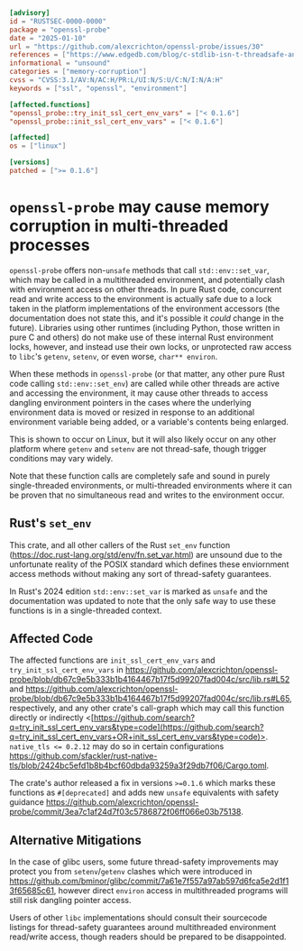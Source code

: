 ```toml
[advisory]
id = "RUSTSEC-0000-0000"
package = "openssl-probe"
date = "2025-01-10"
url = "https://github.com/alexcrichton/openssl-probe/issues/30"
references = ["https://www.edgedb.com/blog/c-stdlib-isn-t-threadsafe-and-even-safe-rust-didn-t-save-us"]
informational = "unsound"
categories = ["memory-corruption"]
cvss = "CVSS:3.1/AV:N/AC:H/PR:L/UI:N/S:U/C:N/I:N/A:H"
keywords = ["ssl", "openssl", "environment"]

[affected.functions]
"openssl_probe::try_init_ssl_cert_env_vars" = ["< 0.1.6"]
"openssl_probe::init_ssl_cert_env_vars" = ["< 0.1.6"]

[affected]
os = ["linux"]

[versions]
patched = [">= 0.1.6"]
```

# `openssl-probe` may cause memory corruption in multi-threaded processes

`openssl-probe` offers non-`unsafe` methods that call `std::env::set_var`, which may be called
in a multithreaded environment, and potentially clash with environment access on other threads.
In pure Rust code, concurrent read and write access to the environment is actually safe due to a lock
taken in the platform implementations of the environment accessors (the documentation does not
state this, and it's possible it _could_ change in the future). Libraries using other runtimes
(including Python, those written in pure C and others) do not make use of these internal Rust
environment locks, however, and instead use their own locks, or unprotected raw access to `libc`'s 
`getenv`, `setenv`, or even worse, `char** environ`.

When these methods in `openssl-probe` (or that matter, any other pure Rust code calling `std::env::set_env`)
are called while other threads are active and accessing the environment, it
may cause other threads to access dangling environment pointers in the cases where the underlying
environment data is moved or resized in response to an additional environment variable being
added, or a variable's contents being enlarged.

This is shown to occur on Linux, but it will also likely occur on any other platform where `getenv`
and `setenv` are not thread-safe, though trigger conditions may vary widely.

Note that these function calls are completely safe and sound in purely single-threaded environments,
or multi-threaded environments where it can be proven that no simultaneous read and writes to the
environment occur.

## Rust's `set_env`

This crate, and all other callers of the Rust `set_env` function (<https://doc.rust-lang.org/std/env/fn.set_var.html>)
are unsound due to the unfortunate reality of the POSIX standard which defines these enviornment access methods
without making any sort of thread-safety guarantees.

In Rust's 2024 edition `std::env::set_var` is marked as `unsafe` and the documentation was updated to note
that the only safe way to use these functions is in a single-threaded context.

## Affected Code

The affected functions are `init_ssl_cert_env_vars` and `try_init_ssl_cert_env_vars` in 
<https://github.com/alexcrichton/openssl-probe/blob/db67c9e5b333b1b4164467b17f5d99207fad004c/src/lib.rs#L52> and <https://github.com/alexcrichton/openssl-probe/blob/db67c9e5b333b1b4164467b17f5d99207fad004c/src/lib.rs#L65>, respectively, and
any other crate's call-graph which may call this function directly or indirectly
<[https://github.com/search?q=try_init_ssl_cert_env_vars&type=code](https://github.com/search?q=try_init_ssl_cert_env_vars+OR+init_ssl_cert_env_vars&type=code)>.  `native_tls <= 0.2.12` may
do so in certain configurations <https://github.com/sfackler/rust-native-tls/blob/2424bc5efd1b8b4bcf60dbda93259a3f29db7f06/Cargo.toml>.

The crate's author released a fix in versions `>=0.1.6` which marks these functions as `#[deprecated]` and adds
new `unsafe` equivalents with safety guidance <https://github.com/alexcrichton/openssl-probe/commit/3ea7c1af24d7f03c5786872f06ff066e03b75138>.

## Alternative Mitigations

In the case of glibc users, some future thread-safety improvements may protect you from `setenv`/`getenv` clashes
which were introduced in <https://github.com/bminor/glibc/commit/7a61e7f557a97ab597d6fca5e2d1f13f65685c61>,
however direct `environ` access in multithreaded programs will still risk dangling pointer access.

Users of other `libc` implementations should consult their sourcecode listings for thread-safety guarantees
around multithreaded environment read/write access, though readers should be prepared to be disappointed.

